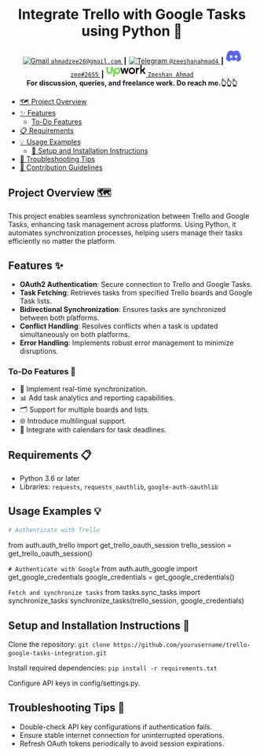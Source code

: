 <h1 align="center">Integrate Trello with Google Tasks using Python 🔄</h1>

<div align="center">
  <a href="https://mail.google.com/mail/u/?authuser=ahmadzee26@gmail.com">
    <img alt="Gmail" width="30px" src="https://edent.github.io/SuperTinyIcons/images/svg/gmail.svg" />
    <code>ahmadzee26@gmail.com</code>
  </a>
  <span> ┃ </span>
  
  <a href="https://t.me/zeeshanahmad4">
    <img alt="Telegram" width="30px" src="https://edent.github.io/SuperTinyIcons/images/svg/telegram.svg" />
    <code>@zeeshanahmad4</code>
  </a>
  <span> ┃ </span>
  
  <a href="https://discord.com">
    <img alt="Discord" width="30px" src="https://github.com/Zeeshanahmad4/RealEstateMate-WhatsApp-Group-Management-Bot/blob/main/discord-icon-svgrepo-com.svg" />
    <code>zee#2655</code>
  </a>
  <span> ┃ </span>
  
  <a href="https://www.upwork.com/freelancers/zeeshanahmad291">
    <img alt="Upwork" width="80px" src="https://github.com/Zeeshanahmad4/Zeeshanahmad4/blob/main/upwork.svg" />
    <code>Zeeshan Ahmad</code>
  </a>
  
  <br />
  <strong>For discussion, queries, and freelance work. Do reach me.👆👆👆</strong>
</div>


- [🗺️ Project Overview](#project-overview-)
- [✨ Features](#features-)
   - [ To-Do Features](#to-do-features-)
- [📋 Requirements](#requirements-)
- [💡 Usage Examples](#usage-examples-)
   - [🚀 Setup and Installation Instructions](#setup-and-installation-instructions-)
- [🔧 Troubleshooting Tips](#troubleshooting-tips-)
- [🤝 Contribution Guidelines](#contribution-guidelines-)


## Project Overview 🗺️
This project enables seamless synchronization between Trello and Google Tasks, enhancing task management across platforms. Using Python, it automates synchronization processes, helping users manage their tasks efficiently no matter the platform.

## Features ✨
- **OAuth2 Authentication**: Secure connection to Trello and Google Tasks.
- **Task Fetching**: Retrieves tasks from specified Trello boards and Google Task lists.
- **Bidirectional Synchronization**: Ensures tasks are synchronized between both platforms.
- **Conflict Handling**: Resolves conflicts when a task is updated simultaneously on both platforms.
- **Error Handling**: Implements robust error management to minimize disruptions.

### To-Do Features 📌
- 🔄 Implement real-time synchronization.
- 📊 Add task analytics and reporting capabilities.
- 🗂 Support for multiple boards and lists.
- 🌐 Introduce multilingual support.
- 📅 Integrate with calendars for task deadlines.

## Requirements 📋
- Python 3.6 or later
- Libraries: `requests`, `requests_oauthlib`, `google-auth-oauthlib`

## Usage Examples 💡
```python
# Authenticate with Trello
```
from auth.auth_trello import get_trello_oauth_session
trello_session = get_trello_oauth_session()

```# Authenticate with Google```
from auth.auth_google import get_google_credentials
google_credentials = get_google_credentials()

```Fetch and synchronize tasks```
from tasks.sync_tasks import synchronize_tasks
synchronize_tasks(trello_session, google_credentials)

## Setup and Installation Instructions 🚀
Clone the repository:
```git clone https://github.com/yourusername/trello-google-tasks-integration.git```

Install required dependencies:
```pip install -r requirements.txt```

Configure API keys in config/settings.py.

## Troubleshooting Tips 🔧
- Double-check API key configurations if authentication fails.
- Ensure stable internet connection for uninterrupted operations.
- Refresh OAuth tokens periodically to avoid session expirations.
